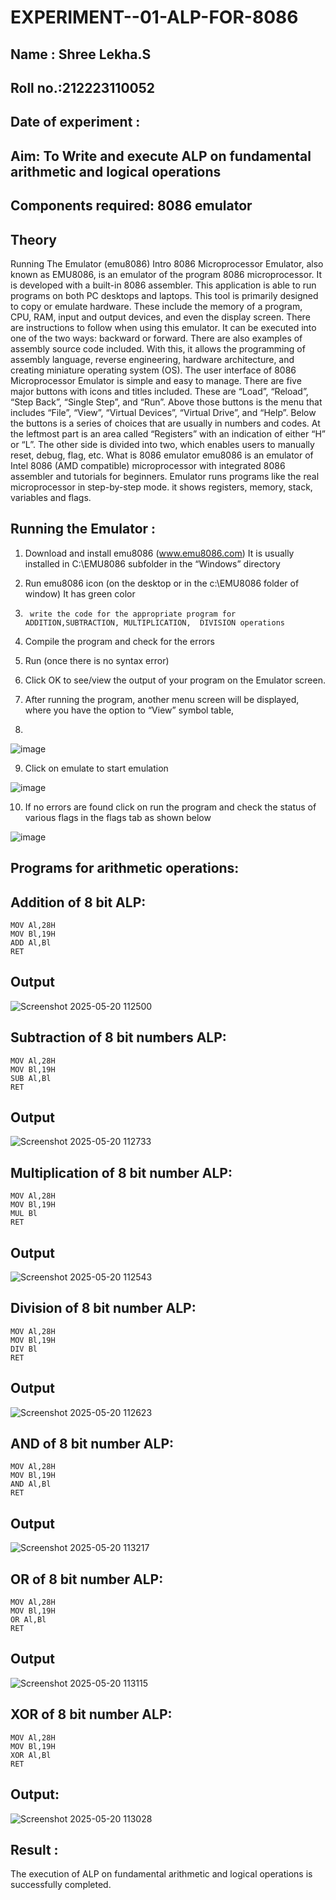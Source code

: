 # EXPERIMENT--01-ALP-FOR-8086
## Name : Shree Lekha.S
## Roll no.:212223110052
## Date of experiment :


## Aim: To Write and execute ALP on fundamental arithmetic and logical operations
## Components required: 8086  emulator 
## Theory 
Running The Emulator (emu8086) Intro 8086 Microprocessor Emulator, also known as EMU8086, is an emulator of the program 8086 microprocessor. It is developed with a built-in 8086 assembler. This application is able to run programs on both PC desktops and laptops. This tool is primarily designed to copy or emulate hardware. These include the memory of a program, CPU, RAM, input and output devices, and even the display screen. There are instructions to follow when using this emulator. It can be executed into one of the two ways: backward or forward. There are also examples of assembly source code included. With this, it allows the programming of assembly language, reverse engineering, hardware architecture, and creating miniature operating system (OS). The user interface of 8086 Microprocessor Emulator is simple and easy to manage. There are five major buttons with icons and titles included. These are “Load”, “Reload”, “Step Back”, “Single Step”, and “Run”. Above those buttons is the menu that includes “File”, “View”, “Virtual Devices”, “Virtual Drive”, and “Help”. Below the buttons is a series of choices that are usually in numbers and codes. At the leftmost part is an area called “Registers” with an indication of either “H” or “L”. The other side is divided into two, which enables users to manually reset, debug, flag, etc. What is 8086 emulator emu8086 is an emulator of Intel 8086 (AMD compatible) microprocessor with integrated 8086 assembler and tutorials for beginners. Emulator runs programs like the real microprocessor in step-by-step mode. it shows registers, memory, stack, variables and flags.


 ## Running the Emulator :
1.	Download and install emu8086 (www.emu8086.com) It is usually installed in C:\EMU8086 subfolder in the “Windows” directory
2.	  Run  emu8086 icon (on the desktop or in the c:\EMU8086 folder of window) It has green color 
 
 
3.		write the code for the appropriate program for ADDITION,SUBTRACTION, MULTIPLICATION,  DIVISION operations 

4.	 Compile the program and check for the errors 
5.	Run (once there is no syntax error) 

6.	Click OK to see/view the output of your program on the Emulator screen. 


7.	After running the program, another menu screen will be displayed, where you have the option to “View” symbol table,
8.	 


![image](https://user-images.githubusercontent.com/36288975/189273263-d65baae9-4b8f-4723-afb3-c0ffa4052b04.png)











9.	Click on emulate to start emulation 








![image](https://user-images.githubusercontent.com/36288975/189273273-9bb36ec1-e2e8-4892-8d35-37707332bfdc.png)








10.	If no errors are found click on run the program and check the status of various flags in the flags tab as shown below 






![image](https://user-images.githubusercontent.com/36288975/189273277-113a2a33-4a40-4ff8-95a5-ecd3a1f504fe.png)







## Programs for arithmetic  operations:

## Addition  of 8 bit ALP:
```
MOV Al,28H
MOV Bl,19H
ADD Al,Bl
RET
```
## Output  

![Screenshot 2025-05-20 112500](https://github.com/user-attachments/assets/f73e2f0f-c67c-4989-a610-45cc809ad15b)

 
## Subtraction   of 8 bit numbers  ALP:
```
MOV Al,28H
MOV Bl,19H
SUB Al,Bl
RET
```
## Output  
![Screenshot 2025-05-20 112733](https://github.com/user-attachments/assets/b4d368fa-bfa7-4811-af12-584793d29a4b)


## Multiplication of 8 bit number ALP:
```
MOV Al,28H
MOV Bl,19H
MUL Bl
RET

```
 ## Output  
![Screenshot 2025-05-20 112543](https://github.com/user-attachments/assets/a3ce16d0-7635-4093-9836-ed1414766a92)


## Division of 8 bit number ALP:
```
MOV Al,28H
MOV Bl,19H
DIV Bl
RET
```
## Output  

![Screenshot 2025-05-20 112623](https://github.com/user-attachments/assets/14f0b017-7c81-44d1-9458-3c8a450425ba)

## AND of 8 bit number ALP:
```
MOV Al,28H
MOV Bl,19H
AND Al,Bl
RET
```
## Output  

![Screenshot 2025-05-20 113217](https://github.com/user-attachments/assets/ba5823d0-f090-4fa4-bb8f-214f25e2949c)

## OR of 8 bit number ALP:
```
MOV Al,28H
MOV Bl,19H
OR Al,Bl
RET
```

## Output 
![Screenshot 2025-05-20 113115](https://github.com/user-attachments/assets/5ac05155-c7db-496a-91d9-b204fab97e31)

## XOR of 8 bit number ALP:
```
MOV Al,28H
MOV Bl,19H
XOR Al,Bl
RET
```
## Output:

![Screenshot 2025-05-20 113028](https://github.com/user-attachments/assets/531e7b5c-1a40-47a4-a5da-8c6c1b725788)


## Result :

The execution of ALP on fundamental arithmetic and logical operations is successfully completed.






